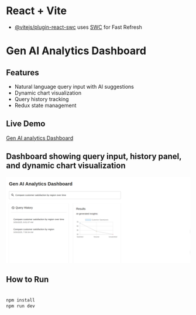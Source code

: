 # React + Vite

- [@vitejs/plugin-react-swc](https://github.com/vitejs/vite-plugin-react-swc) uses [SWC](https://swc.rs/) for Fast Refresh

# Gen AI Analytics Dashboard

## Features
- Natural language query input with AI suggestions  
- Dynamic chart visualization  
- Query history tracking  
- Redux state management  

## Live Demo
[Gen AI analytics Dashboard](https://gen-ai-dashboard-beta.vercel.app/)



## Dashboard showing query input, history panel, and dynamic chart visualization

![dashboard](./public/shots.png)


## How to Run

```bash

npm install
npm run dev

```
